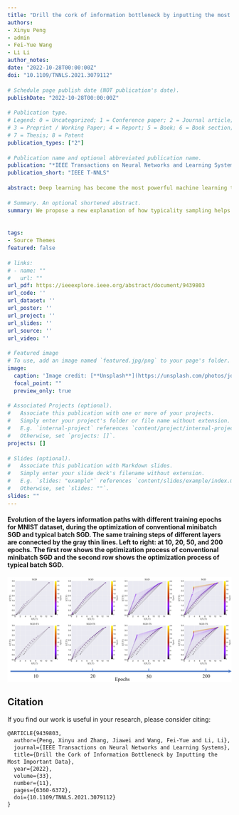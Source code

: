 ```yaml
---
title: "Drill the cork of information bottleneck by inputting the most important data"
authors:
- Xinyu Peng
- admin
- Fei-Yue Wang
- Li Li
author_notes:
date: "2022-10-28T00:00:00Z"
doi: "10.1109/TNNLS.2021.3079112"

# Schedule page publish date (NOT publication's date).
publishDate: "2022-10-28T00:00:00Z"

# Publication type.
# Legend: 0 = Uncategorized; 1 = Conference paper; 2 = Journal article;
# 3 = Preprint / Working Paper; 4 = Report; 5 = Book; 6 = Book section;
# 7 = Thesis; 8 = Patent
publication_types: ["2"]

# Publication name and optional abbreviated publication name.
publication: "*IEEE Transactions on Neural Networks and Learning Systems*"
publication_short: "IEEE T-NNLS"

abstract: Deep learning has become the most powerful machine learning tool in the last decade. However, how to efficiently train deep neural networks remains to be thoroughly solved. The widely used minibatch stochastic gradient descent (SGD) still needs to be accelerated. As a promising tool to better understand the learning dynamic of minibatch SGD, the information bottleneck (IB) theory claims that the optimization process consists of an initial fitting phase and the following compression phase. Based on this principle, we further study typicality sampling, an efficient data selection method, and propose a new explanation of how it helps accelerate the training process of the deep networks. We show that the fitting phase depicted in the IB theory will be boosted with a high signal-to-noise ratio of gradient approximation if the typicality sampling is appropriately adopted. Furthermore, this finding also implies that the prior information of the training set is critical to the optimization process, and the better use of the most important data can help the information flow through the bottleneck faster. Both theoretical analysis and experimental results on synthetic and real-world datasets demonstrate our conclusions.

# Summary. An optional shortened abstract.
summary: We propose a new explanation of how typicality sampling helps accelerate the training process of the deep networks.


tags:
- Source Themes
featured: false

# links:
# - name: ""
#   url: ""
url_pdf: https://ieeexplore.ieee.org/abstract/document/9439803
url_code: ''
url_dataset: ''
url_poster: ''
url_project: ''
url_slides: ''
url_source: ''
url_video: ''

# Featured image
# To use, add an image named `featured.jpg/png` to your page's folder. 
image:
  caption: 'Image credit: [**Unsplash**](https://unsplash.com/photos/jdD8gXaTZsc)'
  focal_point: ""
  preview_only: true

# Associated Projects (optional).
#   Associate this publication with one or more of your projects.
#   Simply enter your project's folder or file name without extension.
#   E.g. `internal-project` references `content/project/internal-project/index.md`.
#   Otherwise, set `projects: []`.
projects: []

# Slides (optional).
#   Associate this publication with Markdown slides.
#   Simply enter your slide deck's filename without extension.
#   E.g. `slides: "example"` references `content/slides/example/index.md`.
#   Otherwise, set `slides: ""`.
slides: ""
---
```

####  Evolution of the layers information paths with different training epochs for MNIST dataset, during the optimization of conventional minibatch SGD and typical batch SGD. The same training steps of different layers are connected by the gray thin lines. Left to right: at 10, 20, 50, and 200 epochs. The first row shows the optimization process of conventional minibatch SGD and the second row shows the optimization process of typical batch SGD.
![avatar](./featured.jpg)




## Citation
If you find our work is useful in your research, please consider citing:
```
@ARTICLE{9439803,
  author={Peng, Xinyu and Zhang, Jiawei and Wang, Fei-Yue and Li, Li},
  journal={IEEE Transactions on Neural Networks and Learning Systems}, 
  title={Drill the Cork of Information Bottleneck by Inputting the Most Important Data}, 
  year={2022},
  volume={33},
  number={11},
  pages={6360-6372},
  doi={10.1109/TNNLS.2021.3079112}
}
```

